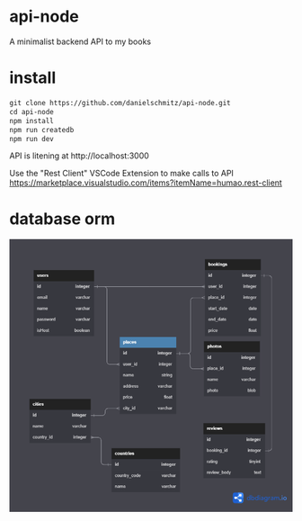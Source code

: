 # api-node

A minimalist backend API to my books

# install

```
git clone https://github.com/danielschmitz/api-node.git
cd api-node
npm install
npm run createdb
npm run dev
```

API is litening at http://localhost:3000

Use the "Rest Client" VSCode Extension to make calls to API
https://marketplace.visualstudio.com/items?itemName=humao.rest-client

# database orm

![](database.png)